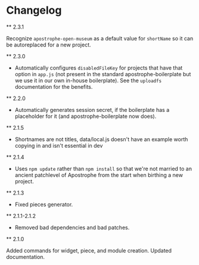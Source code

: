 # Changelog

** 2.3.1

Recognize `apostrophe-open-museum` as a default value for `shortName` so it can be autoreplaced for a new project.

** 2.3.0

* Automatically configures `disabledFileKey` for projects that have that option in `app.js` (not present in the standard apostrophe-boilerplate but we use it in our own in-house boilerplate). See the `uploadfs` documentation for the benefits.

** 2.2.0

* Automatically generates session secret, if the boilerplate has a placeholder for it (and apostrophe-boilerplate now does).

** 2.1.5

* Shortnames are not titles, data/local.js doesn't have an example worth copying in and isn't essential in dev

** 2.1.4

* Uses `npm update` rather than `npm install` so that we're not married to an ancient patchlevel of Apostrophe from the start when birthing a new project.

** 2.1.3

* Fixed pieces generator.

** 2.1.1-2.1.2

* Removed bad dependencies and bad patches.

** 2.1.0

Added commands for widget, piece, and module creation. Updated documentation.
